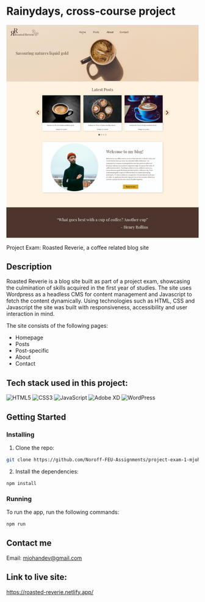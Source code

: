 # Rainydays, cross-course project

[![Roasted Reverie Homepage screenshot](https://github.com/Noroff-FEU-Assignments/project-exam-1-mjohank/blob/main/resources/Roasted-Reverie_screenshot-2.jpg)](https://roasted-reverie.netlify.app/)


Project Exam: Roasted Reverie, a coffee related blog site

## Description

Roasted Reverie is a blog site built as part of a project exam, showcasing the culmination of skills acquired in the first year of studies. 
The site uses Wordpress as a headless CMS for content management and Javascript to fetch the content dynamically. Using technologies such as HTML, CSS and Javascript the site was built with responsiveness, accessibility and user interaction in mind.
  

The site consists of the following pages:

- Homepage
- Posts
- Post-specific
- About
- Contact

## Tech stack used in this project:

![HTML5](https://img.shields.io/badge/HTML5-E34F26?style=for-the-badge&logo=html5&logoColor=white) ![CSS3](https://img.shields.io/badge/CSS3-1572B6?style=for-the-badge&logo=css3&logoColor=white) ![JavaScript](https://img.shields.io/badge/JavaScript-F7DF1E?style=for-the-badge&logo=javascript&logoColor=black) ![Adobe XD](https://img.shields.io/badge/Adobe%20XD-470137?style=for-the-badge&logo=Adobe%20XD&logoColor=#FF61F6) ![WordPress](https://img.shields.io/badge/WordPress-21759B?style=for-the-badge&logo=wordpress&logoColor=white)



## Getting Started

### Installing

1. Clone the repo:

```bash
git clone https://github.com/Noroff-FEU-Assignments/project-exam-1-mjohank.git
```

2. Install the dependencies:

```
npm install
```

### Running

To run the app, run the following commands:

```bash
npm run
```

## Contact me

Email: [mjohandev@gmail.com](mailto:mjohandev@gmail.com)



## Link to live site:

https://roasted-reverie.netlify.app/


